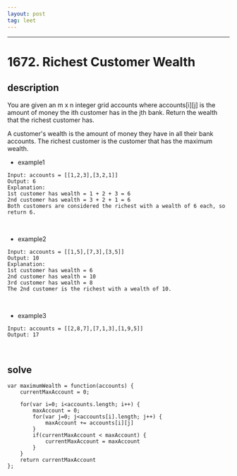 ```yaml
---
layout: post
tag: leet
---
```

***

# 1672. Richest Customer Wealth

## description

You are given an m x n integer grid accounts where accounts[i][j] is the amount of money the i​​​​​​​​​​​th​​​​ customer has in the j​​​​​​​​​​​th​​​​ bank. Return the wealth that the richest customer has.

A customer's wealth is the amount of money they have in all their bank accounts. The richest customer is the customer that has the maximum wealth.

- example1
```
Input: accounts = [[1,2,3],[3,2,1]]
Output: 6
Explanation:
1st customer has wealth = 1 + 2 + 3 = 6
2nd customer has wealth = 3 + 2 + 1 = 6
Both customers are considered the richest with a wealth of 6 each, so return 6.
```
<br>

- example2
```
Input: accounts = [[1,5],[7,3],[3,5]]
Output: 10
Explanation: 
1st customer has wealth = 6
2nd customer has wealth = 10 
3rd customer has wealth = 8
The 2nd customer is the richest with a wealth of 10.
```
<br>

- example3
```
Input: accounts = [[2,8,7],[7,1,3],[1,9,5]]
Output: 17
```
<br>

## solve

```
var maximumWealth = function(accounts) {
    currentMaxAccount = 0;

    for(var i=0; i<accounts.length; i++) {
        maxAccount = 0;
        for(var j=0; j<accounts[i].length; j++) {
            maxAccount += accounts[i][j]
        }
        if(currentMaxAccount < maxAccount) {
            currentMaxAccount = maxAccount
        }
    }
    return currentMaxAccount
};
```
